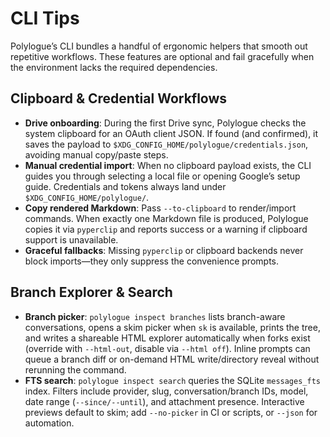 # CLI Tips

Polylogue’s CLI bundles a handful of ergonomic helpers that smooth out repetitive workflows. These features are optional and fail gracefully when the environment lacks the required dependencies.

## Clipboard & Credential Workflows

- **Drive onboarding**: During the first Drive sync, Polylogue checks the system clipboard for an OAuth client JSON. If found (and confirmed), it saves the payload to `$XDG_CONFIG_HOME/polylogue/credentials.json`, avoiding manual copy/paste steps.
- **Manual credential import**: When no clipboard payload exists, the CLI guides you through selecting a local file or opening Google’s setup guide. Credentials and tokens always land under `$XDG_CONFIG_HOME/polylogue/`.
- **Copy rendered Markdown**: Pass `--to-clipboard` to render/import commands. When exactly one Markdown file is produced, Polylogue copies it via `pyperclip` and reports success or a warning if clipboard support is unavailable.
- **Graceful fallbacks**: Missing `pyperclip` or clipboard backends never block imports—they only suppress the convenience prompts.

## Branch Explorer & Search

- **Branch picker**: `polylogue inspect branches` lists branch-aware conversations, opens a skim picker when `sk` is available, prints the tree, and writes a shareable HTML explorer automatically when forks exist (override with `--html-out`, disable via `--html off`). Inline prompts can queue a branch diff or on-demand HTML write/directory reveal without rerunning the command.
- **FTS search**: `polylogue inspect search` queries the SQLite `messages_fts` index. Filters include provider, slug, conversation/branch IDs, model, date range (`--since/--until`), and attachment presence. Interactive previews default to skim; add `--no-picker` in CI or scripts, or `--json` for automation.
